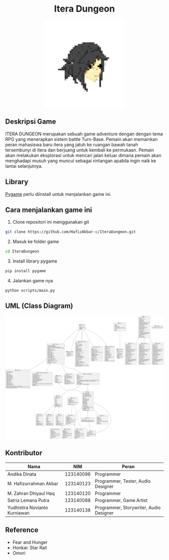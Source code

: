 <h1 align="center">Itera Dungeon</h1>

<p align="center">
  <img src="https://raw.githubusercontent.com/HafizAkbar-c/IteraDungeon/refs/heads/main/scripts/assets/logo.png" width="256px">
</p>

## Deskripsi Game
ITERA DUNGEON merupakan sebuah game adventure dengan dengan tema RPG yang menerapkan sistem battle Turn-Base. Pemain akan memainkan peran mahasiswa baru itera yang jatuh ke ruangan bawah tanah tersembunyi di itera dan berjuang untuk kembali ke permukaan. Pemain akan melakukan eksplorasi untuk mencari jalan keluar dimana pemain akan menghadapi musuh yang muncul sebagai rintangan apabila ingin naik ke lantai selanjutnya.

## Library
[Pygame](https://www.pygame.org/wiki/GettingStarted) perlu diinstall untuk menjalankan game ini.

## Cara menjalankan game ini
1. Clone repositori ini menggunakan git
```sh
git clone https://github.com/HafizAkbar-c/IteraDungeon.git
```
2. Masuk ke folder game
```sh
cd IteraDungeon
```
3. Install library pygame
```sh
pip install pygame
```
4. Jalankan game nya
```
python scripts/main.py
```

## UML (Class Diagram)
<p align="center">
  <img src="https://raw.githubusercontent.com/HafizAkbar-c/IteraDungeon/refs/heads/main/scripts/assets/UML.png" width="1024px">
</p>

## Kontributor
|Nama|NIM|Peran|
|-|-|-|
|Andika Dinata|123140096|Programmer|
|M. Hafizurrahman Akbar|123140123|Programmer, Tester, Audio Designer|
|M. Zahran Dhiyaul Haq|123140120|Programmer|
|Satria Lemana Putra|123140088|Programmer, Game Artist|
|Yudhistira Novianto Kurniawan|123140138|Programmer, Storywriter, Audio Designer|

## Reference
- Fear and Hunger
- Honkai: Star Rail
- Omori
